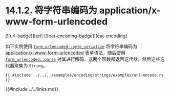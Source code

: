 # 14.1.2. 将字符串编码为 application/x-www-form-urlencoded

[![url-badge]][url] [![cat-encoding-badge]][cat-encoding]

如下实例使用 [`form_urlencoded::byte_serialize`] 将字符串编码为 [application/x-www-form-urlencoded] 表单语法，随后使用 [`form_urlencoded::parse`] 对其进行解码。这两个函数都返回迭代器，然后这些迭代器聚集为 `String`。

```rust,edition2018
{{ #include ../../../examples/encoding/strings/examples/url-encode.rs }}
```

[`form_urlencoded::byte_serialize`]: https://docs.rs/url/*/url/form_urlencoded/fn.byte_serialize.html
[`form_urlencoded::parse`]: https://docs.rs/url/*/url/form_urlencoded/fn.parse.html
[application/x-www-form-urlencoded]: https://url.spec.whatwg.org/#application/x-www-form-urlencoded

{{#include ../../links.md}}
